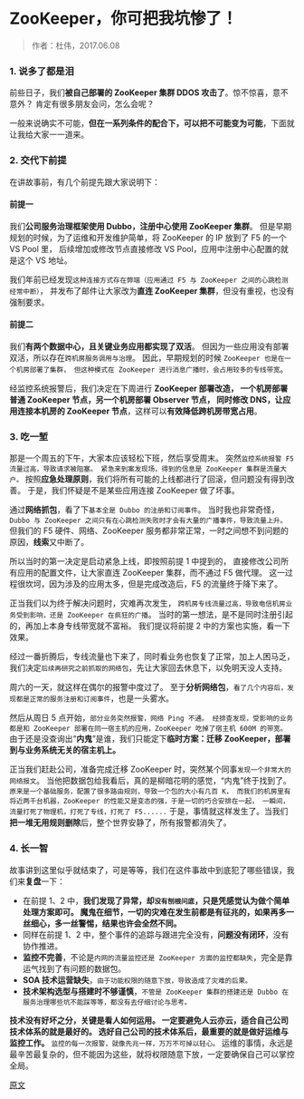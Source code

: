 

ZooKeeper，你可把我坑惨了！
==================
> 作者：杜伟，2017.06.08


### 1. 说多了都是泪
前些日子，我们**被自己部署的 ZooKeeper 集群 DDOS 攻击了**。惊不惊喜，意不意外？
肯定有很多朋友会问，怎么会呢？

一般来说确实不可能，**但在一系列条件的配合下，可以把不可能变为可能**，下面就让我给大家一一道来。


### 2. 交代下前提
在讲故事前，有几个前提先跟大家说明下：

#### 前提一
我们**公司服务治理框架使用 Dubbo，注册中心使用 ZooKeeper 集群**。
但是早期规划的时候，为了运维和开发维护简单，将 ZooKeeper 的 IP 放到了 F5 的一个 VS Pool 里，
后续增加或修改节点直接修改 VS Pool，应用中注册中心配置的就是这个 VS 地址。

我们年前已经发现`这种连接方式存在弊端（应用通过 F5 与 ZooKeeper 之间的心跳检测经常中断）`，
并发布了邮件让大家改为**直连 ZooKeeper 集群**，但没有重视，也没有强制要求。

#### 前提二
我们**有两个数据中心，且关键业务应用都实现了双活**。
但因为一些应用没有部署双活，所以存在`跨机房服务调用与治理`。
因此，早期规划的时候 `ZooKeeper 也是在一个机房部署了集群，
但这种模式在 ZooKeeper 进行消息广播时，会占用较多的专线带宽`。

经监控系统报警后，我们决定在下周进行 **ZooKeeper 部署改造，
一个机房部署普通 ZooKeeper 节点，另一个机房部署 Observer 节点，
同时修改 DNS，让应用连接本机房的 ZooKeeper 节点**，这样可以**有效降低跨机房带宽占用**。


### 3. 吃一堑
那是一个周五的下午，大家本应该轻松下班，然后享受周末。
突然`监控系统报警 F5 流量过高，导致请求被阻塞。
紧急来到案发现场，得到的信息是 ZooKeeper 集群是流量大户。`
按照**应急处理原则**，我们将所有可能的上线都进行了回滚，但问题没有得到改善。
于是，我们怀疑是不是某些应用连接 ZooKeeper 做了坏事。

通过**网络抓包**，看了下`基本全是 Dubbo 的注册和订阅事件`。
当时我也非常奇怪，`Dubbo 与 ZooKeeper 之间只有在心跳检测失败时才会有大量的广播事件，导致流量上升。`
但我们的 F5 硬件、网络、ZooKeeper 服务都非常正常，一时之间想不到问题的原因，**线索**又中断了。

所以当时的第一决定是启动紧急上线，即按照前提 1 中提到的，
直接修改公司所有应用的配置文件，让大家直连 ZooKeeper 集群，而不通过 F5 做代理。
这一过程很坎坷，因为涉及的应用太多，但是完成改造后，F5 的流量终于降下来了。

正当我们以为终于解决问题时，灾难再次发生，
`跨机房专线流量过高，导致电信机房业务受到影响，还是 ZooKeeper 在疯狂的广播`。
当时的第一想法，是不是同时注册引起的，再加上本身专线带宽就不富裕。
我们提议将前提 2 中的方案也实施，看一下效果。

经过一番折腾后，专线流量也下来了，同时看业务也恢复了正常，加上人困马乏，
我们决定`后续再研究之前抓取的网络包`，先让大家回去休息下，以免明天没人支持。

周六的一天，就这样在偶尔的报警中度过了。
至于**分析网络包**，`看了几个内容后，发现都是正常的服务注册和订阅事件`，也是一头雾水。

然后从周日 5 点开始，`部分业务突然报警，网络 Ping 不通。
经排查发现，受影响的业务都是和 ZooKeeper 部署在同一宿主机的应用，ZooKeeper 吃掉了宿主机 600M 的带宽。`
由于还是没查询出“**内鬼**”是谁，我们只能定下**临时方案：迁移 ZooKeeper，部署到与业务系统无关的宿主机上。**

正当我们赶赴公司，准备完成迁移 ZooKeeper 时，突然某个同事`发现一个非常大的网络报文`。
当他把数据包给我看后，真的是柳暗花明的感觉，“内鬼”终于找到了。
`原来是一个基础服务，配置了很多路由规则，导致一个包的大小有几百 K，
而我们的机房里有将近两千台机器，ZooKeeper 的性能又是变态的强，于是一切的巧合安排在一起，
一瞬间，流量打死了物理机，打死了专线，打死了 F5......`
于是，事情就这样发生了。当我们**把一堆无用规则删除**后，整个世界安静了，所有报警都消失了。


### 4. 长一智
故事讲到这里似乎就结束了，可是等等，我们在这件事故中到底犯了哪些错误，我们来**复盘**一下：
* 在前提 1、2 中，**我们发现了异常，却`没有刨根问底`，只是凭感觉认为做个简单处理方案即可。
  魔鬼在细节，一切的灾难在发生前都是有征兆的，如果再多一丝细心，多一丝警惕，结果也许会全然不同。**
* 同样在前提 1、2 中，整个事件的追踪与跟进完全没有，**问题没有闭环**，没有协作推进。
* **监控不完善**，不论是`内网的流量监控还是 ZooKeeper 方面的监控都缺失`，完全是靠运气找到了有问题的数据包。
* **SOA 技术运营缺失**，`由于功能权限的随意下放，导致造成了灾难的后果。`
* **技术架构选型与搭建时不够谨慎**，`不管是 ZooKeeper 集群的搭建还是 Dubbo 在服务治理哪些坑不能踩等等，都没有去仔细讨论与思考。`

**技术没有好坏之分，关键是看人如何运用。
一定要避免人云亦云，适合自己公司技术体系的就是最好的。
选好自己公司的技术体系后，最重要的就是做好运维与监控工作。**
`监控的每一次报警，就像先兆一样，万万不可掉以轻心。`
运维的事情，永远是最辛苦最复杂的，但不能因为这些，就将权限随意下放，一定要确保自己可以掌控全局。


[原文](https://www.jianshu.com/p/81601bb6914b)

